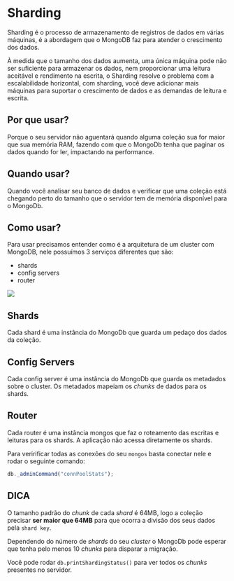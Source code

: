 # Sharding

Sharding é o processo de armazenamento de registros de dados em várias máquinas, é a abordagem que o MongoDB faz para atender o crescimento dos dados.

À medida que o tamanho dos dados aumenta, uma única máquina pode não ser suficiente para armazenar os dados, nem proporcionar uma leitura aceitável e rendimento na escrita, o Sharding resolve o problema com a escalabilidade horizontal, com sharding, você deve adicionar mais máquinas para suportar o crescimento de dados e as demandas de leitura e escrita.

## Por que usar?

Porque o seu servidor não aguentará quando alguma coleção sua for maior que sua memória RAM, fazendo com que o MongoDb tenha que paginar os dados quando for ler, impactando na performance.

## Quando usar?

Quando você analisar seu banco de dados e verificar que uma coleção está chegando perto do tamanho que o servidor tem de memória disponível para o MongoDb.

## Como usar?

Para usar precisamos entender como é a arquitetura de um cluster com MongoDB, nele possuímos 3 serviços diferentes que são:

- shards
- config servers
- router

![](https://camo.githubusercontent.com/602f5193c627a0314bd8695ac3ba07d3d866d18a/687474703a2f2f646f63732e6d6f6e676f64622e6f72672f6d616e75616c2f5f696d616765732f736861726465642d636c75737465722e706e67)

## Shards

Cada shard é uma instância do MongoDb que guarda um pedaço dos dados da coleção.

## Config Servers

Cada config server é uma instância do MongoDb que guarda os metadados sobre o cluster. Os metadados mapeiam os *chunks* de dados para os shards.

## Router

Cada router é uma instância mongos que faz o roteamento das escritas e leituras para os shards. A aplicação não acessa diretamente os shards.

Para veririficar todas as conexões do seu `mongos` basta conectar nele e rodar o seguinte comando:

```js
db._adminCommand("connPoolStats");
```


## DICA

O tamanho padrão do *chunk* de cada *shard* é 64MB, logo a coleção precisar **ser maior que 64MB** para que ocorra a divisão dos seus dados pela `shard key`.

Dependendo do número de *shards* do seu *cluster* o MongoDb pode esperar que tenha pelo menos 10 *chunks* para disparar a migração.

Você pode rodar `db.printShardingStatus()` para ver todos os *chunks* presentes no servidor.
